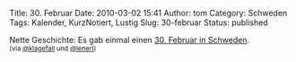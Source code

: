 Title: 30. Februar
Date: 2010-03-02 15:41
Author: tom
Category: Schweden
Tags: Kalender, KurzNotiert, Lustig
Slug: 30-februar
Status: published

Nette Geschichte: Es gab einmal einen [30. Februar in
Schweden](http://www.kultiversum.de/Leben-Themen/Alter-Schwede.html).  
<small>(via [@klagefall](http://twitter.com/klagefall) und
[@lenerl](http://twitter.com/lenerl/status/9870437995)) </small>

